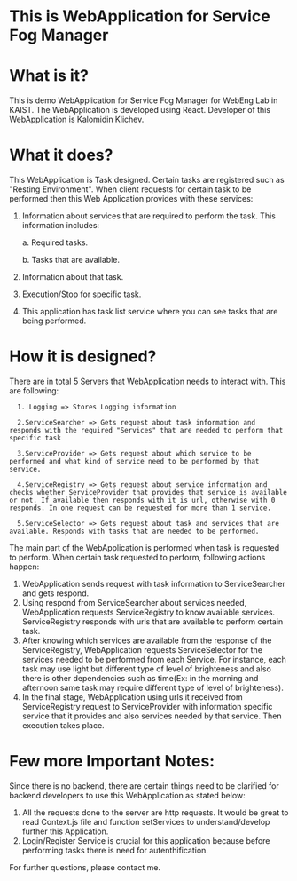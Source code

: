 
# This is WebApplication for Service Fog Manager

# What is it?
  This is demo WebApplication for Service Fog Manager for WebEng Lab in KAIST. The WebApplication is developed using React. Developer of this WebApplication is Kalomidin Klichev.

# What it does?
  This WebApplication is Task designed. Certain tasks are registered such as "Resting Environment". When client requests for certain task to be performed then this Web Application provides with these services:
1. Information about services that are required to perform the task. This information includes:
    
    a. Required tasks.
    
    b. Tasks that are available.
  
2. Information about that task.
    
3. Execution/Stop for specific task.

4. This application has task list service where you can see tasks that are being performed.

# How it is designed?
  There are in total 5 Servers that WebApplication needs to interact with. This are following:
  
      1. Logging => Stores Logging information
      
      2.ServiceSearcher => Gets request about task information and responds with the required "Services" that are needed to perform that specific task
      
      3.ServiceProvider => Gets request about which service to be performed and what kind of service need to be performed by that service.
      
      4.ServiceRegistry => Gets request about service information and checks whether ServiceProvider that provides that service is available or not. If available then responds with it is url, otherwise with 0 responds. In one request can be requested for more than 1 service.
      
      5.ServiceSelector => Gets request about task and services that are available. Responds with tasks that are needed to be performed.
  
  The main part of the WebApplication is performed when task is requested to perform. When certain task requested to perform, following actions happen:
  1. WebApplication sends request with task information to ServiceSearcher and gets respond.
  2. Using respond from ServiceSearcher about services needed, WebApplication requests ServiceRegistry to know available services. ServiceRegistry responds with urls that are available to perform certain task.
  3. After knowing which services are available from the response of the ServiceRegistry, WebApplication requests ServiceSelector for the services needed to be performed from each Service. For instance, each task may use light but different type of level of brighteness and also there is other dependencies such as time(Ex: in the morning and afternoon same task may require different type of level of brighteness).
  4. In the final stage, WebApplication using urls it received from ServiceRegistry request to ServiceProvider with information specific service that it provides and also services needed by that service. Then execution takes place.
  # Few more Important Notes:
  Since there is no backend, there are certain things need to be clarified for backend developers to use this WebApplication as stated below:
  1. All the requests done to the server are http requests. It would be great to read Context.js file and function setServices to understand/develop further this Application.
  2. Login/Register Service is crucial for this application because before performing tasks there is need for autenthification.
  
  
  For further questions, please contact me.
  
      
      
  

